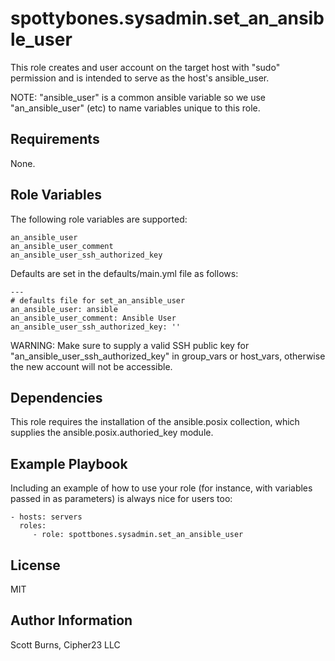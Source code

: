 spottybones.sysadmin.set_an_ansible_user
========================================

This role creates and user account on the target host with "sudo"
permission and is intended to serve as the host's ansible_user.

NOTE: "ansible_user" is a common ansible variable so we use
"an_ansible_user" (etc) to name variables unique to this role.

Requirements
------------

None.

Role Variables
--------------

The following role variables are supported:

    an_ansible_user
    an_ansible_user_comment
    an_ansible_user_ssh_authorized_key

Defaults are set in the defaults/main.yml file as follows:

    ---
    # defaults file for set_an_ansible_user
    an_ansible_user: ansible
    an_ansible_user_comment: Ansible User
    an_ansible_user_ssh_authorized_key: ''

WARNING: Make sure to supply a valid SSH public key for
"an_ansible_user_ssh_authorized_key" in group_vars or host_vars,
otherwise the new account will not be accessible.

Dependencies
------------

This role requires the installation of the ansible.posix collection,
which supplies the ansible.posix.authoried_key module.

Example Playbook
----------------

Including an example of how to use your role (for instance, with variables passed in as parameters) is always nice for users too:

    - hosts: servers
      roles:
         - role: spottbones.sysadmin.set_an_ansible_user

License
-------

MIT

Author Information
------------------

Scott Burns, Cipher23 LLC
